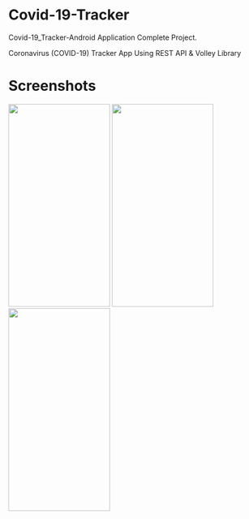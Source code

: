 # Covid-19-Tracker
Covid-19_Tracker-Android Application Complete Project.

Coronavirus (COVID-19) Tracker App Using REST API & Volley Library

# Screenshots 
<p float="left">
 <img src="https://user-images.githubusercontent.com/90121372/132129200-60ebd5de-7548-4f52-be77-4e9a010bee53.jpg" width="200" height="400" />
<img src="https://user-images.githubusercontent.com/90121372/132129231-3bef686a-a61d-4936-be08-5a3b97d467fd.jpg" width="200" height="400" />
<img src="https://user-images.githubusercontent.com/90121372/132129243-b65d034a-fbf0-4ef6-8fc6-7db3f8c14782.jpg" width="200" height="400" />

</p>
